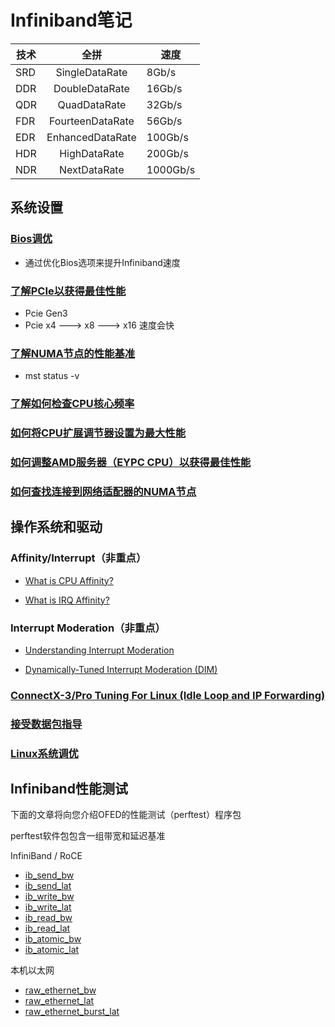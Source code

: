 # Infiniband笔记

技术|全拼|速度
---|:--:|---
SRD|SingleDataRate|8Gb/s|
DDR|DoubleDataRate|16Gb/s
QDR|QuadDataRate|32Gb/s
FDR|FourteenDataRate|56Gb/s
EDR|EnhancedDataRate|100Gb/s
HDR|HighDataRate|200Gb/s
NDR|NextDataRate|1000Gb/s

## 系统设置

### [Bios调优](./Bios调优.md)

- 通过优化Bios选项来提升Infiniband速度

### [了解PCIe以获得最佳性能](./PCIe_Performance.md)

- Pcie Gen3
- Pcie x4 ---> x8 ---> x16 速度会快

### [了解NUMA节点的性能基准](./NUMA_Performance.md)

- mst status -v

### [了解如何检查CPU核心频率](./CPU_Frequency.md)

### [如何将CPU扩展调节器设置为最大性能](./CPU_Performance.md)

### [如何调整AMD服务器（EYPC CPU）以获得最佳性能](./RUN_IN_AMD.md)


### [如何查找连接到网络适配器的NUMA节点](./NUMA_NETWORK.md)


## 操作系统和驱动

### Affinity/Interrupt（非重点）

- [What is CPU Affinity?](https://community.mellanox.com/s/article/what-is-cpu-affinity-x)

- [What is IRQ Affinity?](https://community.mellanox.com/s/article/what-is-irq-affinity-x)

### Interrupt Moderation（非重点）

- [Understanding Interrupt Moderation](https://community.mellanox.com/s/article/understanding-interrupt-moderation)

- [Dynamically-Tuned Interrupt Moderation (DIM)](https://community.mellanox.com/s/article/dynamically-tuned-interrupt-moderation--dim-x)


### [ConnectX-3/Pro Tuning For Linux (Idle Loop and IP Forwarding)](https://community.mellanox.com/s/article/connectx-3-pro-tuning-for-linux--idle-loop-and-ip-forwarding-x)

### [接受数据包指导](./receive-packet-steering.md)

### [Linux系统调优](./Linux_systctl_tuning.md)


## Infiniband性能测试

下面的文章将向您介绍OFED的性能测试（perftest）程序包

perftest软件包包含一组带宽和延迟基准

InfiniBand / RoCE

- [ib_send_bw](./ib_send_bw.md)
- [ib_send_lat](./ib_send_lat.md)
- [ib_write_bw](./ib_write_bw.md)
- [ib_write_lat](./ib_write_lat.md)
- [ib_read_bw](./ib_read_bw.md)
- [ib_read_lat](./ib_read_lat.md)
- [ib_atomic_bw](./ib_atomic_bw.md)
- [ib_atomic_lat](./ib_atomic_lat.md)

本机以太网

- [raw_ethernet_bw](./raw_ethernet_bw.md)
- [raw_ethernet_lat](./raw_ethernet_lat.md)
- [raw_ethernet_burst_lat](./raw_ethernet_burst_lat.md)


